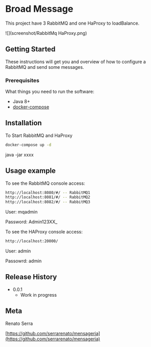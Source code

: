 # Broad Message

 This project have 3 RabbitMQ and one HaProxy to loadBalance.

![](screenshot/RabbitMq HaProxy.png)


## Getting Started

These instructions will get you and overview of how to configure a RabbitMQ and send some messages.

### Prerequisites

What things you need to run the software:

* Java 8+
* [docker-compose](https://docs.docker.com/compose/)

## Installation

To Start RabbitMQ and HaProxy

```sh
docker-compose up -d
```
java -jar xxxx

## Usage example

To see the RabbitMQ console access:

```sh
http://localhost:8080/#/ -- RabbitMQ1
http://localhost:8081/#/ -- RabbitMQ2
http://localhost:8082/#/ -- RabbitMQ3
```

User: mqadmin

Password: Admin123XX_

To see the HAProxy console access:

```sh
http://localhost:20000/
```

User: admin

Passowrd: admin






## Release History

* 0.0.1
    * Work in progress

## Meta

Renato Serra 

[https://github.com/serrarenato/mensageria](https://github.com/serrarenato/mensageria)

